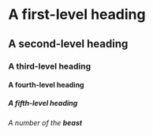 # A first-level heading
## A second-level heading
### A third-level heading
#### A fourth-level heading
##### A fifth-level heading
###### A number of the **beast**

